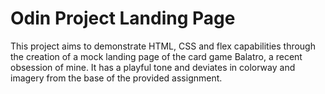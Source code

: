 # Odin Project Landing Page

This project aims to demonstrate HTML, CSS and flex capabilities through the creation of a mock landing page of the card game Balatro, a recent obsession of mine. It has a playful tone and deviates in colorway and imagery from the base of the provided assignment.